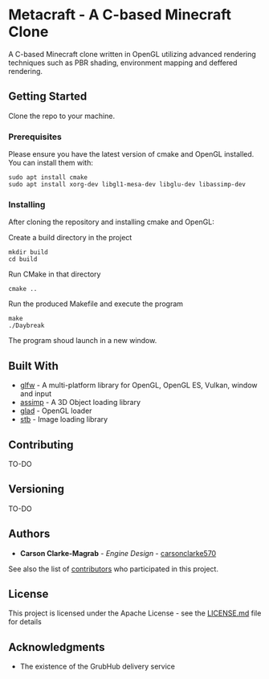 # Metacraft - A C-based Minecraft Clone

A C-based Minecraft clone written in OpenGL utilizing advanced rendering techniques such as PBR shading, environment mapping and deffered rendering. 

## Getting Started

Clone the repo to your machine.

### Prerequisites

Please ensure you have the latest version of cmake and OpenGL installed. You can install them with:

```
sudo apt install cmake
sudo apt install xorg-dev libgl1-mesa-dev libglu-dev libassimp-dev
```

### Installing

After cloning the repository and installing cmake and OpenGL:

Create a build directory in the project

```
mkdir build
cd build
```
Run CMake in that directory

```
cmake ..
```

Run the produced Makefile and execute the program
```
make
./Daybreak
```

The program shoud launch in a new window.

## Built With

* [glfw](https://github.com/glfw/glfw) - A multi-platform library for OpenGL, OpenGL ES, Vulkan, window and input 
* [assimp](https://github.com/assimp/assimp) - A 3D Object loading library
* [glad](https://github.com/Dav1dde/glad) - OpenGL loader
* [stb](https://github.com/nothings/stb) - Image loading library

## Contributing

TO-DO

## Versioning

TO-DO

## Authors

* **Carson Clarke-Magrab** - *Engine Design* - [carsonclarke570](https://github.com/carsonclarke570)

See also the list of [contributors](https://github.com/carsonclarke570/mineCraft/graphs/contributors) who participated in this project.

## License

This project is licensed under the Apache License - see the [LICENSE.md](LICENSE) file for details

## Acknowledgments

* The existence of the GrubHub delivery service
